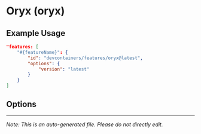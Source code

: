 
# Oryx (oryx)



## Example Usage

```json
"features: [
    "#{featureName}": {
        "id": "devcontainers/features/oryx@latest",
        "options": {
            "version": "latest"
        }
    }
]
```

## Options



---

_Note: This is an auto-generated file. Please do not directly edit._
